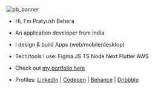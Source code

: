 ![pb_banner](https://github.com/pratyushbehera23/pratyushbehera23/assets/121722022/a24d72e6-ca2c-4be5-8c10-cc8a02eb7b1c)
- Hi, I'm Pratyush Behera  
- An application developer from India  
- I design & build Apps (web/mobile/desktop)  
- Tech/tools i use: Figma JS TS Node Next Flutter AWS  

- Check out [my portfolio here](https://pratyushbehera23.github.io/links/)  
- Profiles: [LinkedIn](https://www.linkedin.com/in/pratyushbehera23/) | [Codepen](https://codepen.io/pratyush_/) | [Behance](https://www.behance.net/pratyush_/) | [Dribbble](https://dribbble.com/pratyush_/)

<!---
pratyushbehera23/pratyushbehera23 is a ✨ special ✨ repository because its `README.md` (this file) appears on your GitHub profile.
You can click the Preview link to take a look at your changes.
--->
